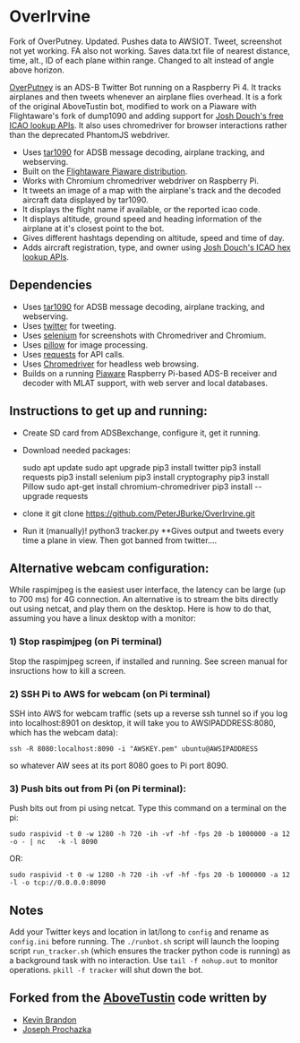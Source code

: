 # OverIrvine

Fork of OverPutney.
Updated.
Pushes data to AWSIOT.
Tweet, screenshot not yet working. FA also not working.
Saves data.txt file of nearest distance, time, alt., ID of each plane within range.
Changed to alt instead of angle above horizon.

[OverPutney](https://twitter.com/overputney) is an ADS-B Twitter Bot running on a Raspberry Pi 4.  It tracks airplanes and then tweets whenever an airplane flies overhead. It is a fork of the original AboveTustin bot, modified to work on a Piaware with Flightaware's fork of dump1090 and adding support for [Josh Douch's free ICAO lookup APIs](https://api.joshdouch.me/). It also uses chromedriver for browser interactions rather than the deprecated PhantomJS webdriver.

 * Uses [tar1090](https://github.com/wiedehopf/tar1090) for ADSB message decoding, airplane tracking, and webserving.
 * Built on the [Flightaware Piaware distribution](https://flightaware.com/adsb/piaware/build).
 * Works with Chromium chromedriver webdriver on Raspberry Pi.
 * It tweets an image of a map with the airplane's track and the decoded aircraft data displayed by tar1090.
 * It displays the flight name if available, or the reported icao code.
 * It displays altitude, ground speed and heading information of the airplane at it's closest point to the bot.
 * Gives different hashtags depending on altitude, speed and time of day.
 * Adds aircraft registration, type, and owner using [Josh Douch's ICAO hex lookup APIs](https://api.joshdouch.me/).

## Dependencies
* Uses [tar1090](https://github.com/wiedehopf/tar1090) for ADSB message decoding, airplane tracking, and webserving.
* Uses [twitter](https://pypi.python.org/pypi/twitter) for tweeting.
* Uses [selenium](https://pypi.python.org/pypi/selenium) for screenshots with Chromedriver and Chromium.
* Uses [pillow](https://python-pillow.org/) for image processing.
* Uses [requests](https://pypi.org/project/requests/) for API calls.
* Uses [Chromedriver](https://chromedriver.chromium.org/) for headless web browsing.
* Builds on a running [Piaware](https://flightaware.com/adsb/piaware/build) Raspberry Pi-based ADS-B receiver and decoder with MLAT support, with web server and local databases.

## Instructions to get up and running:
* Create SD card from ADSBexchange, configure it, get it running.
* Download needed packages:

  sudo apt update
sudo apt upgrade
  pip3 install twitter
  pip3 install requests
  pip3 install selenium
  pip3 install cryptography
  pip3 install Pillow
  sudo apt-get install chromium-chromedriver
  pip3 install --upgrade requests
* clone it
git clone https://github.com/PeterJBurke/OverIrvine.git
* Run it (manually)!
   python3 tracker.py 
**Gives output and tweets every time a plane in view. Then got banned from twitter….


## Alternative webcam configuration:

While raspimjpeg is the easiest user interface, the latency can be large (up to 700 ms) for 4G connection. An alternative is to stream the bits directly out using netcat, and play them on the desktop. Here is how to do that, assuming you have a linux desktop with a monitor:
### 1) Stop raspimjpeg (on Pi  terminal)
Stop the raspimjpeg screen, if installed and running. See screen manual for insructions how to kill a screen.

### 2) SSH Pi to AWS for webcam  (on Pi terminal)
SSH into AWS for webcam traffic (sets up a reverse ssh tunnel so if you log into localhost:8901 on desktop, it will take you to AWSIPADDRESS:8080, which has the webcam data):
```
ssh -R 8080:localhost:8090 -i "AWSKEY.pem" ubuntu@AWSIPADDRESS
```
so whatever AW sees at its port 8080 goes to Pi port 8090.

### 3) Push bits out from Pi (on Pi terminal):
Push bits out from pi using netcat. Type this command on a terminal on the pi:
```
sudo raspivid -t 0 -w 1280 -h 720 -ih -vf -hf -fps 20 -b 1000000 -a 12 -o - | nc   -k -l 8090
```
OR:
```
sudo raspivid -t 0 -w 1280 -h 720 -ih -vf -hf -fps 20 -b 1000000 -a 12 -l -o tcp://0.0.0.0:8090
```


## Notes

Add your Twitter keys and location in lat/long to `config` and rename as `config.ini` before running. The `./runbot.sh` script will launch the looping script `run_tracker.sh` (which ensures the tracker python code is running) as a background task with no interaction. Use `tail -f nohup.out` to monitor operations. `pkill -f tracker` will shut down the bot.

## Forked from the [AboveTustin](https://github.com/kevinabrandon/AboveTustin) code written by
* [Kevin Brandon](https://github.com/kevinabrandon)
* [Joseph Prochazka](https://github.com/jprochazka)
